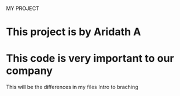 MY PROJECT
# This project is by Aridath A
# This code is very important to our company
This will be the differences in my files
Intro to braching

